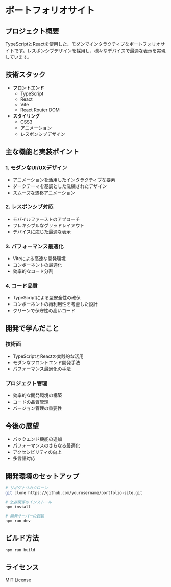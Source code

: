 # ポートフォリオサイト

## プロジェクト概要
TypeScriptとReactを使用した、モダンでインタラクティブなポートフォリオサイトです。レスポンシブデザインを採用し、様々なデバイスで最適な表示を実現しています。

## 技術スタック
- **フロントエンド**
  - TypeScript
  - React
  - Vite
  - React Router DOM
- **スタイリング**
  - CSS3
  - アニメーション
  - レスポンシブデザイン

## 主な機能と実装ポイント

### 1. モダンなUI/UXデザイン
- アニメーションを活用したインタラクティブな要素
- ダークテーマを基調とした洗練されたデザイン
- スムーズな遷移アニメーション

### 2. レスポンシブ対応
- モバイルファーストのアプローチ
- フレキシブルなグリッドレイアウト
- デバイスに応じた最適な表示

### 3. パフォーマンス最適化
- Viteによる高速な開発環境
- コンポーネントの最適化
- 効率的なコード分割

### 4. コード品質
- TypeScriptによる型安全性の確保
- コンポーネントの再利用性を考慮した設計
- クリーンで保守性の高いコード

## 開発で学んだこと

### 技術面
- TypeScriptとReactの実践的な活用
- モダンなフロントエンド開発手法
- パフォーマンス最適化の手法

### プロジェクト管理
- 効率的な開発環境の構築
- コードの品質管理
- バージョン管理の重要性

## 今後の展望
- バックエンド機能の追加
- パフォーマンスのさらなる最適化
- アクセシビリティの向上
- 多言語対応

## 開発環境のセットアップ
```bash
# リポジトリのクローン
git clone https://github.com/yourusername/portfolio-site.git

# 依存関係のインストール
npm install

# 開発サーバーの起動
npm run dev
```

## ビルド方法
```bash
npm run build
```

## ライセンス
MIT License
